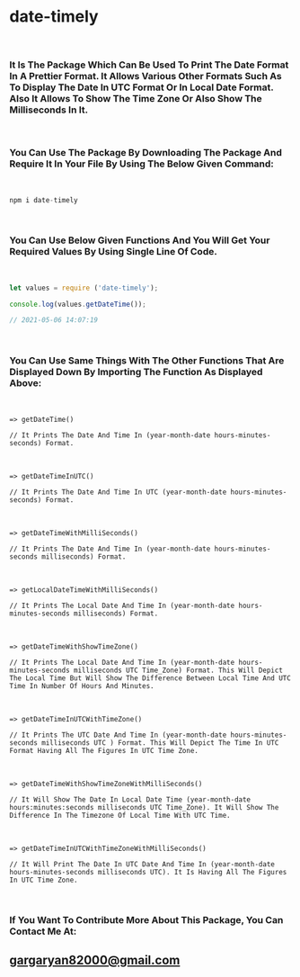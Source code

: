 # date-timely

<br>

### It Is The Package Which Can Be Used To Print The Date Format In A Prettier Format. It Allows Various Other Formats Such As To Display The Date In UTC Format Or In Local Date Format. Also It Allows To Show The Time Zone Or Also Show The Milliseconds In It.

<br>

### You Can Use The Package By Downloading The Package And Require It In Your File By Using The Below Given Command:

<br>

```js
npm i date-timely
```

<br>

### You Can Use Below Given Functions And You Will Get Your Required Values By Using Single Line Of Code. 

<br>

```js
let values = require ('date-timely');

console.log(values.getDateTime());

// 2021-05-06 14:07:19
```

<br>

### You Can Use Same Things With The Other Functions That Are Displayed Down By Importing The Function As Displayed Above:

<br>

```
=> getDateTime()

// It Prints The Date And Time In (year-month-date hours-minutes-seconds) Format.
```

<br>

```
=> getDateTimeInUTC()

// It Prints The Date And Time In UTC (year-month-date hours-minutes-seconds) Format.
```

<br>

```
=> getDateTimeWithMilliSeconds()

// It Prints The Date And Time In (year-month-date hours-minutes-seconds milliseconds) Format.
```
<br>

```
=> getLocalDateTimeWithMilliSeconds()

// It Prints The Local Date And Time In (year-month-date hours-minutes-seconds milliseconds) Format.
```
<br>

```
=> getDateTimeWithShowTimeZone()

// It Prints The Local Date And Time In (year-month-date hours-minutes-seconds milliseconds UTC Time_Zone) Format. This Will Depict The Local Time But Will Show The Difference Between Local Time And UTC Time In Number Of Hours And Minutes.
```
<br>

```
=> getDateTimeInUTCWithTimeZone()

// It Prints The UTC Date And Time In (year-month-date hours-minutes-seconds milliseconds UTC ) Format. This Will Depict The Time In UTC Format Having All The Figures In UTC Time Zone.
```
<br>

```
=> getDateTimeWithShowTimeZoneWithMilliSeconds()

// It Will Show The Date In Local Date Time (year-month-date hours:minutes:seconds milliseconds UTC Time_Zone). It Will Show The Difference In The Timezone Of Local Time With UTC Time.
```
<br>

```
=> getDateTimeInUTCWithTimeZoneWithMilliSeconds()

// It Will Print The Date In UTC Date And Time In (year-month-date hours-minutes-seconds milliseconds UTC). It Is Having All The Figures In UTC Time Zone.
```

<br>

### If You Want To Contribute More About This Package, You Can Contact Me At: 
## gargaryan82000@gmail.com